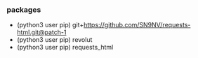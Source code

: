 ### packages

  - (python3 user pip) git+https://github.com/SN9NV/requests-html.git@patch-1
  - (python3 user pip) revolut
  - (python3 user pip) requests_html
